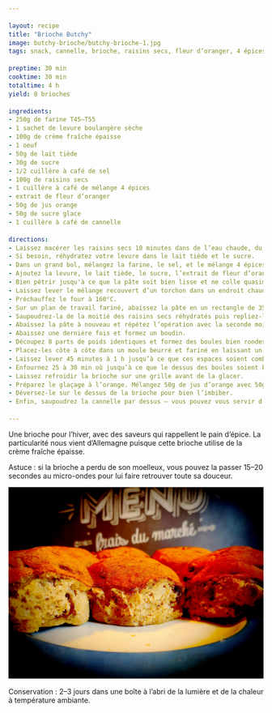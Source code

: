 ```yaml
---

layout: recipe
title: "Brioche Butchy"
image: butchy-brioche/butchy-brioche-1.jpg
tags: snack, cannelle, brioche, raisins secs, fleur d’oranger, 4 épices

preptime: 30 min
cooktime: 30 min
totaltime: 4 h
yield: 8 brioches

ingredients:
- 250g de farine T45–T55
- 1 sachet de levure boulangère sèche
- 100g de crème fraîche épaisse
- 1 oeuf
- 50g de lait tiède
- 30g de sucre
- 1/2 cuillère à café de sel
- 100g de raisins secs
- 1 cuillère à café de mélange 4 épices
- extrait de fleur d’oranger
- 50g de jus orange
- 50g de sucre glace
- 1 cuillère à café de cannelle

directions:
- Laissez macérer les raisins secs 10 minutes dans de l’eau chaude, du jus d’orange, ou du rhum, pour qu'ils puissent gonfler.
- Si besoin, réhydratez votre levure dans le lait tiède et le sucre.
- Dans un grand bol, mélangez la farine, le sel, et le mélange 4 épices.
- Ajoutez la levure, le lait tiède, le sucre, l’extrait de fleur d’oranger, et la crème fraîche. 
- Bien pétrir jusqu'à ce que la pâte soit bien lisse et ne colle quasiment plus aux doigts – au robot, quand la pâte se décolle des parois, pas plus. Elle doit néanmoins rester bien souple, donc ajustez farine et liquide en conséquence. 
- Laissez lever le mélange recouvert d’un torchon dans un endroit chaud pendant 1h30–2h. Elle devrait avoir doublé de volume au bout de ce laps de temps. Vous pouvez également la préparer la veille et la laisser lever au frigo pendant la nuit.
- Préchauffez le four à 160°C.
- Sur un plan de travail fariné, abaissez la pâte en un rectangle de 35 cm sur 25 environ.
- Saupoudrez-la de la moitié des raisins secs réhydratés puis repliez-la sur elle même.
- Abaissez la pâte à nouveau et répétez l’opération avec la seconde moitié de raisins secs.
- Abaissez une dernière fois et formez un boudin.
- Découpez 8 parts de poids identiques et formez des boules bien rondes. 
- Placez-les côte à côte dans un moule beurré et fariné en laissant un peu d’espace. 
- Laissez lever 45 minutes à 1 h jusqu’à ce que ces espaces soient comblés.
- Enfournez 25 à 30 min où jusqu’à ce que le dessus des boules soient bien dorés.
- Laissez refroidir la brioche sur une grille avant de la glacer.
- Préparez le glaçage à l’orange. Mélangez 50g de jus d’orange avec 50g de sucre glace. Vous pouvez ajouter du sucre glace si le résultat vous semble trop liquide ou, au contraire, du jus d’orange s’il ne l’est pas assez.
- Déversez-le sur le dessus de la brioche pour bien l’imbiber.
- Enfin, saupoudrez la cannelle par dessus – vous pouvez vous servir d’un pinceau pour homogénéiser la couverture si jamais vous vous ratez.

---
```


Une brioche pour l’hiver, avec des saveurs qui rappellent le pain d’épice. La particularité nous vient d’Allemagne puisque cette brioche utilise de la crème fraîche épaisse.

Astuce&nbsp;: si la brioche a perdu de son moelleux, vous pouvez la passer 15–20 secondes au micro-ondes pour lui faire retrouver toute sa douceur.

![Avec le glaçage à l’orange qui imbibe la brioche, on obtient un résultat bien moelleux. Avec la cannelle par-dessus on obtient une belle croûte hyper gourmande.](../images/butchy-brioche/butchy-brioche-2.jpg)

Conservation&nbsp;: 2–3 jours dans une boîte à l’abri de la lumière et de la chaleur à température ambiante.